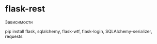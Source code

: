 # flask-rest
Зависимости

pip install flask, sqlalchemy, flask-wtf, flask-login, SQLAlchemy-serializer, requests



